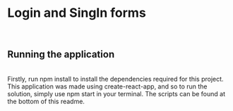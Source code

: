 # Login and SingIn forms

<br>
<h2>Running the application</h2>
<br>
Firstly, run npm install to install the dependencies required for this project.
<br>
This application was made using create-react-app, and so to run the solution, simply use npm start in your terminal. The scripts can be found at the bottom of this readme.

